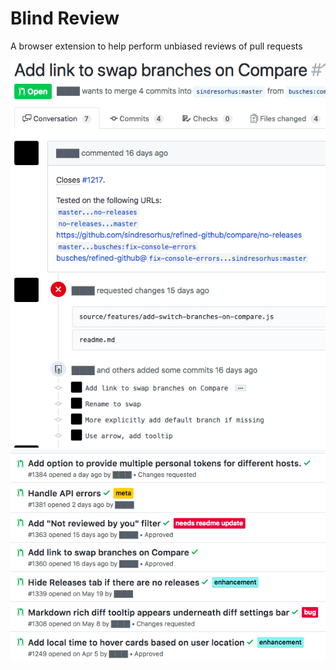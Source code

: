Blind Review
============
A browser extension to help perform unbiased reviews of pull requests

<img src="media/screen1.png" />


<img src="media/screen2.png" />
